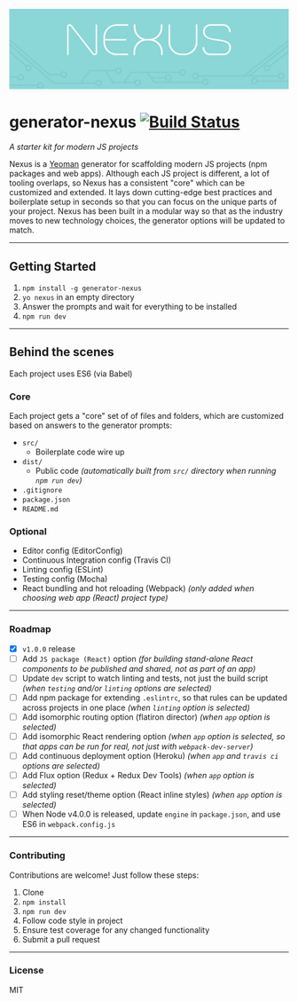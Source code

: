 ![Generator Nexus Logo](nexus-logo.png)

# generator-nexus [![Build Status](https://secure.travis-ci.org/trevordmiller/generator-nexus.png?branch=master)](https://travis-ci.org/trevordmiller/generator-nexus)

_A starter kit for modern JS projects_

Nexus is a [Yeoman](http://yeoman.io) generator for scaffolding modern JS projects (npm packages and web apps). Although each JS project is different, a lot of tooling overlaps, so Nexus has a consistent "core" which can be customized and extended. It lays down cutting-edge best practices and boilerplate setup in seconds so that you can focus on the unique parts of your project. Nexus has been built in a modular way so that as the industry moves to new technology choices, the generator options will be updated to match.

---

## Getting Started

1. `npm install -g generator-nexus`
1. `yo nexus` in an empty directory
1. Answer the prompts and wait for everything to be installed
1. `npm run dev`

---

## Behind the scenes

Each project uses ES6 (via Babel)

### Core

Each project gets a "core" set of of files and folders, which are customized based on answers to the generator prompts:

- `src/`
  - Boilerplate code wire up
- `dist/`
  - Public code _(automatically built from `src/` directory when running `npm run dev`)_
- `.gitignore`
- `package.json`
- `README.md`

### Optional

- Editor config (EditorConfig)
- Continuous Integration config (Travis CI)
- Linting config (ESLint)
- Testing config (Mocha)
- React bundling and hot reloading (Webpack) _(only added when choosing web app (React) project type)_

---

### Roadmap

- [x] `v1.0.0` release
- [ ] Add `JS package (React)` option _(for building stand-alone React components to be published and shared, not as part of an app)_
- [ ] Update `dev` script to watch linting and tests, not just the build script _(when `testing` and/or `linting` options are selected)_
- [ ] Add npm package for extending `.eslintrc`, so that rules can be updated across projects in one place _(when `linting` option is selected)_
- [ ] Add isomorphic routing option (flatiron director) _(when `app` option is selected)_
- [ ] Add isomorphic React rendering option _(when `app` option is selected, so that apps can be run for real, not just with `webpack-dev-server`)_
- [ ] Add continuous deployment option (Heroku) _(when `app` and `travis ci` options are selected)_
- [ ] Add Flux option (Redux + Redux Dev Tools) _(when `app` option is selected)_
- [ ] Add styling reset/theme option (React inline styles) _(when `app` option is selected)_
- [ ] When Node v4.0.0 is released, update `engine` in `package.json`, and use ES6 in `webpack.config.js`

---

### Contributing

Contributions are welcome! Just follow these steps:

1. Clone
1. `npm install`
1. `npm run dev`
1. Follow code style in project
1. Ensure test coverage for any changed functionality
1. Submit a pull request

---

### License

MIT
